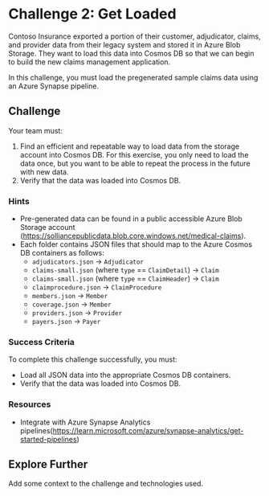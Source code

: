 # Challenge 2: Get Loaded

Contoso Insurance exported a portion of their customer, adjudicator, claims, and provider data from their legacy system and stored it in Azure Blob Storage. They want to load this data into Cosmos DB so that we can begin to build the new claims management application.

In this challenge, you must load the pregenerated sample claims data using an Azure Synapse pipeline.

## Challenge

Your team must:

1. Find an efficient and repeatable way to load data from the storage account into Cosmos DB. For this exercise, you only need to load the data once, but you want to be able to repeat the process in the future with new data.
2. Verify that the data was loaded into Cosmos DB.

### Hints

- Pre-generated data can be found in a public accessible Azure Blob Storage account (https://solliancepublicdata.blob.core.windows.net/medical-claims).
- Each folder contains JSON files that should map to the Azure Cosmos DB containers as follows:
  - `adjudicators.json` -> `Adjudicator`
  - `claims-small.json` (where `type` == `ClaimDetail`) -> `Claim`
  - `claims-small.json` (where `type` == `ClaimHeader`) -> `Claim`
  - `claimprocedure.json` -> `ClaimProcedure`
  - `members.json` -> `Member`
  - `coverage.json` -> `Member`
  - `providers.json` -> `Provider`
  - `payers.json` -> `Payer`

### Success Criteria

To complete this challenge successfully, you must:

- Load all JSON data into the appropriate Cosmos DB containers.
- Verify that the data was loaded into Cosmos DB.

### Resources

- Integrate with Azure Synapse Analytics pipelines(https://learn.microsoft.com/azure/synapse-analytics/get-started-pipelines)

## Explore Further

Add some context to the challenge and technologies used.
